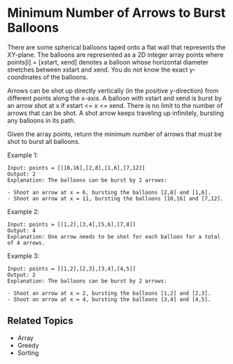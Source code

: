 # Minimum Number of Arrows to Burst Balloons

There are some spherical balloons taped onto a flat wall that represents the XY-plane. The balloons are represented as a
2D integer array points where points[i] = [xstart, xend] denotes a balloon whose horizontal diameter stretches between
xstart and xend. You do not know the exact y-coordinates of the balloons.

Arrows can be shot up directly vertically (in the positive y-direction) from different points along the x-axis. A
balloon with xstart and xend is burst by an arrow shot at x if xstart <= x <= xend. There is no limit to the number of
arrows that can be shot. A shot arrow keeps traveling up infinitely, bursting any balloons in its path.

Given the array points, return the minimum number of arrows that must be shot to burst all balloons.

Example 1:

```text
Input: points = [[10,16],[2,8],[1,6],[7,12]]
Output: 2
Explanation: The balloons can be burst by 2 arrows:

- Shoot an arrow at x = 6, bursting the balloons [2,8] and [1,6].
- Shoot an arrow at x = 11, bursting the balloons [10,16] and [7,12].
```

Example 2:

```text
Input: points = [[1,2],[3,4],[5,6],[7,8]]
Output: 4
Explanation: One arrow needs to be shot for each balloon for a total of 4 arrows.
```

Example 3:

```text
Input: points = [[1,2],[2,3],[3,4],[4,5]]
Output: 2
Explanation: The balloons can be burst by 2 arrows:

- Shoot an arrow at x = 2, bursting the balloons [1,2] and [2,3].
- Shoot an arrow at x = 4, bursting the balloons [3,4] and [4,5].
```

## Related Topics

- Array
- Greedy
- Sorting
